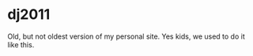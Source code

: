 dj2011
======

Old, but not oldest version of my personal site.
Yes kids, we used to do it like this.
